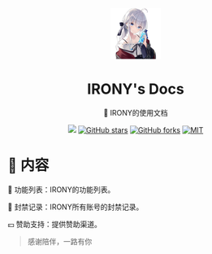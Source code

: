 <p align="center">
<img  alt="IRONY's Docs" src="https://raw.githubusercontent.com/ElainaFanBoy/ElainaFanBoy.github.io/main/docs/logo.png"/>
</p>

<h1 align="center">
IRONY's Docs
</h1>

<p align="center">
 📖 IRONY的使用文档
</p>

<p align="center">
<a href="http://wpa.qq.com/msgrd?v=3&uin=712111161&site=qq&menu=yes"><img src="https://img.shields.io/badge/Nanako-712111161-red?style=for-the-badge&logo=tencentqq&color=FFADBC" /></a>
<a href="https://github.com/ElainaFanBoy/ElainaFanBoy.github.io" target="__blank"><img alt="GitHub stars" src="https://img.shields.io/github/stars/ElainaFanBoy/ElainaFanBoy.github.io?style=for-the-badge&color=EA5252"></a>
<a href="https://github.com/ElainaFanBoy/ElainaFanBoy.github.io"><img alt="GitHub forks" src="https://img.shields.io/github/forks/ElainaFanBoy/ElainaFanBoy.github.io?style=for-the-badge&color=3A8891"></a>
<a href="https://github.com/ElainaFanBoy/ElainaFanBoy.github.io/blob/main/LICENSE" target="__blank"><img alt="MIT" src="https://img.shields.io/github/license/ElainaFanBoy/IRONY?style=for-the-badge&logo=github&color=609966"></a>


# 📓 内容

📖 功能列表：IRONY的功能列表。

🚫 封禁记录：IRONY所有账号的封禁记录。

💴 赞助支持：提供赞助渠道。


> 感谢陪伴，一路有你
